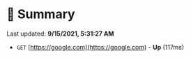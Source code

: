 # 📖 Summary
Last updated: **9/15/2021, 5:31:27 AM**

- `GET` [https://google.com](https://google.com) - **Up** (117ms)
